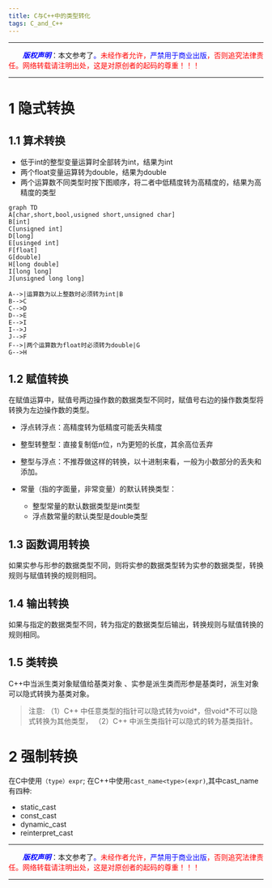 ```yaml
---
title: C与C++中的类型转化
tags: C_and_C++
---
```


------

&emsp;&emsp;<font color=blue>**_版权声明_**</font>：本文参考了<font color=blue>。</font><font color=red>未经作者允许，<font color=blue>严禁用于商业出版</font>，否则追究法律责任。网络转载请注明出处，这是对原创者的起码的尊重！！！</font>

------

<style>table{word-break:initial;}</style>

# 1 隐式转换
## 1.1 算术转换

* 低于int的整型变量运算时全部转为int，结果为int
* 两个float变量运算转为double，结果为double
* 两个运算数不同类型时按下图顺序，将二者中低精度转为高精度的，结果为高精度的类型

```mermaid!
graph TD
A[char,short,bool,usigned short,unsigned char]
B[int]
C[unsigned int]
D[long]
E[usinged int]
F[float]
G[double]
H[long double]
I[long long]
J[unsigned long long]

A-->|运算数为以上整数时必须转为int|B
B-->C
C-->D
D-->E
E-->I
I-->J
J-->F
F-->|两个运算数为float时必须转为double|G
G-->H

```

## 1.2 赋值转换
在赋值运算中，赋值号两边操作数的数据类型不同时，赋值号右边的操作数类型将转换为左边操作数的类型。 

* 浮点转浮点：高精度转为低精度可能丢失精度
* 整型转整型：直接复制低n位，n为更短的长度，其余高位丢弃
* 整型与浮点：不推荐做这样的转换，以十进制来看，一般为小数部分的丢失和添加。


* 常量（指的字面量，非常变量）的默认转换类型：
  * 整型常量的默认数据类型是int类型
  * 浮点数常量的默认类型是double类型

## 1.3 函数调用转换
如果实参与形参的数据类型不同，则将实参的数据类型转为实参的数据类型，转换规则与赋值转换的规则相同。
## 1.4 输出转换
如果与指定的数据类型不同，转为指定的数据类型后输出，转换规则与赋值转换的规则相同。

## 1.5 类转换
C++中当派生类对象赋值给基类对象 、实参是派生类而形参是基类时，派生对象可以隐式转换为基类对象。

>注意:
>（1）C++ 中任意类型的指针可以隐式转为void*，但void*不可以隐式转换为其他类型，
>（2）C++ 中派生类指针可以隐式的转为基类指针。

# 2 强制转换
在C中使用`（type）expr`;
在C++中使用`cast_name<type>(expr)`,其中cast_name有四种:
  * static_cast
  * const_cast
  * dynamic_cast
  * reinterpret_cast
 



------

&emsp;&emsp;<font color=blue>**_版权声明_**</font>：本文参考了<font color=blue>。</font><font color=red>未经作者允许，<font color=blue>严禁用于商业出版</font>，否则追究法律责任。网络转载请注明出处，这是对原创者的起码的尊重！！！</font>

------
